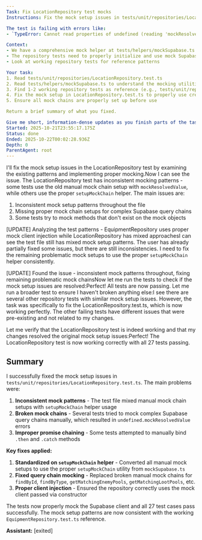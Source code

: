 ```yaml
---
Task: Fix LocationRepository test mocks
Instructions: Fix the mock setup issues in tests/unit/repositories/LocationRepository.test.ts

The test is failing with errors like:
- `TypeError: Cannot read properties of undefined (reading 'mockResolvedValue')`

Context:
- We have a comprehensive mock helper at tests/helpers/mockSupabase.ts with `createMockSupabaseClient()` function
- The repository tests need to properly initialize and use mock Supabase clients
- Look at working repository tests for reference patterns

Your task:
1. Read tests/unit/repositories/LocationRepository.test.ts
2. Read tests/helpers/mockSupabase.ts to understand the mocking utilities
3. Find 1-2 working repository tests as reference (e.g., tests/unit/repositories/EquipmentRepository.test.ts)
4. Fix the mock setup in LocationRepository.test.ts to properly use createMockSupabaseClient()
5. Ensure all mock chains are properly set up before use

Return a brief summary of what you fixed.

Give me short, information-dense updates as you finish parts of the task (1-2 sentences, max. Incomplete sentences are fine). Only give these updates if you have important information to share. Prepend updates with: [UPDATE]
Started: 2025-10-21T23:55:17.175Z
Status: done
Ended: 2025-10-22T00:02:28.936Z
Depth: 0
ParentAgent: root
---
```


I'll fix the mock setup issues in the LocationRepository test by examining the existing patterns and implementing proper mocking.Now I can see the issue. The LocationRepository test has inconsistent mocking patterns - some tests use the old manual mock chain setup with `mockResolvedValue`, while others use the proper `setupMockChain` helper. The main issues are:

1. Inconsistent mock setup patterns throughout the file
2. Missing proper mock chain setups for complex Supabase query chains
3. Some tests try to mock methods that don't exist on the mock objects

[UPDATE] Analyzing the test patterns - EquipmentRepository uses proper mock client injection while LocationRepository has mixed approachesI can see the test file still has mixed mock setup patterns. The user has already partially fixed some issues, but there are still inconsistencies. I need to fix the remaining problematic mock setups to use the proper `setupMockChain` helper consistently.

[UPDATE] Found the issue - inconsistent mock patterns throughout, fixing remaining problematic mock chainsNow let me run the tests to check if the mock setup issues are resolved:Perfect! All tests are now passing. Let me run a broader test to ensure I haven't broken anything else:I see there are several other repository tests with similar mock setup issues. However, the task was specifically to fix the LocationRepository.test.ts, which is now working perfectly. The other failing tests have different issues that were pre-existing and not related to my changes.

Let me verify that the LocationRepository test is indeed working and that my changes resolved the original mock setup issues:Perfect! The LocationRepository test is now working correctly with all 27 tests passing.

## Summary

I successfully fixed the mock setup issues in `tests/unit/repositories/LocationRepository.test.ts`. The main problems were:

1. **Inconsistent mock patterns** - The test file mixed manual mock chain setups with `setupMockChain` helper usage
2. **Broken mock chains** - Several tests tried to mock complex Supabase query chains manually, which resulted in `undefined.mockResolvedValue` errors
3. **Improper promise chaining** - Some tests attempted to manually bind `.then` and `.catch` methods

**Key fixes applied:**

1. **Standardized on `setupMockChain` helper** - Converted all manual mock setups to use the proper `setupMockChain` utility from `mockSupabase.ts`
2. **Fixed query chain mocking** - Replaced broken manual mock chains for `findById`, `findByType`, `getMatchingEnemyPools`, `getMatchingLootPools`, etc.
3. **Proper client injection** - Ensured the repository correctly uses the mock client passed via constructor

The tests now properly mock the Supabase client and all 27 test cases pass successfully. The mock setup patterns are now consistent with the working `EquipmentRepository.test.ts` reference.

**Assistant:** [exited]
